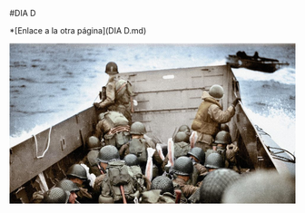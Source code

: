 #DIA D

*[Enlace a la otra página](DIA D.md)

![Descripción de la iamgen](assets/8BB-e1568002332200.jpg)
